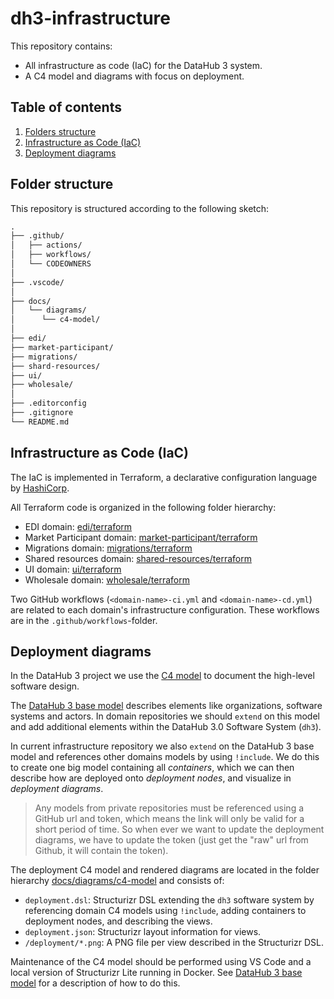 # dh3-infrastructure

This repository contains:

- All infrastructure as code (IaC) for the DataHub 3 system.
- A C4 model and diagrams with focus on deployment.

## Table of contents

1. [Folders structure](#folder-structure)
1. [Infrastructure as Code (IaC)](#infrastructure-as-code-iac)
1. [Deployment diagrams](#deployment-diagrams)

## Folder structure

This repository is structured according to the following sketch:

```txt
.
├── .github/
│   ├── actions/
│   ├── workflows/
│   └── CODEOWNERS
│
├── .vscode/
│
├── docs/
│   └── diagrams/
│      └── c4-model/
│
├── edi/
├── market-participant/
├── migrations/
├── shard-resources/
├── ui/
├── wholesale/
│
├── .editorconfig
├── .gitignore
└── README.md
```

## Infrastructure as Code (IaC)

The IaC is implemented in Terraform, a declarative configuration language by [HashiCorp](https://www.hashicorp.com/).

All Terraform code is organized in the following folder hierarchy:

- EDI domain: [edi/terraform](./edi/terraform/)
- Market Participant domain: [market-participant/terraform](./market-participant/terraform/)
- Migrations domain: [migrations/terraform](./migrations/terraform/)
- Shared resources domain: [shared-resources/terraform](./shared-resources/terraform/)
- UI domain: [ui/terraform](./ui/terraform/)
- Wholesale domain: [wholesale/terraform](./wholesale/terraform/)

Two GitHub workflows (`<domain-name>-ci.yml` and `<domain-name>-cd.yml`) are related to each domain's infrastructure configuration. These workflows are in the `.github/workflows`-folder.

## Deployment diagrams

In the DataHub 3 project we use the [C4 model](https://c4model.com/) to document the high-level software design.

The [DataHub 3 base model](https://github.com/Energinet-DataHub/opengeh-arch-diagrams#datahub-3-base-model) describes elements like organizations, software systems and actors. In domain repositories we should `extend` on this model and add additional elements within the DataHub 3.0 Software System (`dh3`).

In current infrastructure repository we also `extend` on the DataHub 3 base model and references other domains models by using `!include`. We do this to create one big model containing all _containers_, which we can then describe how are deployed onto _deployment nodes_, and visualize in _deployment diagrams_.

> Any models from private repositories must be referenced using a GitHub url and token, which means the link will only be valid for a short period of time. So when ever we want to update the deployment diagrams, we have to update the token (just get the "raw" url from Github, it will contain the token).

The deployment C4 model and rendered diagrams are located in the folder hierarchy [docs/diagrams/c4-model](./docs/diagrams/c4-model/) and consists of:

- `deployment.dsl`: Structurizr DSL extending the `dh3` software system by referencing domain C4 models using `!include`, adding containers to deployment nodes, and describing the views.
- `deployment.json`: Structurizr layout information for views.
- `/deployment/*.png`: A PNG file per view described in the Structurizr DSL.

Maintenance of the C4 model should be performed using VS Code and a local version of Structurizr Lite running in Docker. See [DataHub 3 base model](https://github.com/Energinet-DataHub/opengeh-arch-diagrams#datahub-3-base-model) for a description of how to do this.
